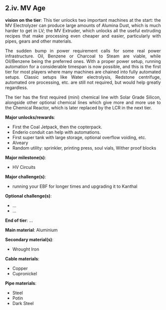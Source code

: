 ## 2.iv. MV Age
<div align="justify">

**vision on the tier**:
This tier unlocks two important machines at the start: the MV Electrolyzer can produce large amounts of Alumina Dust, which is much harder to get in LV; the MV Extruder, which unlocks all the useful extruding recipes that make processing even cheaper and easier, particularly with pipes, gears and other materials. 

The sudden bump in power requirement calls for some real power infrastructure. Oil, Benzene or Charcoal to Steam are viable, while Oil/Benzene being the preferred ones. With a proper power setup, running automation for a considerable timespan is now possible, and this is the first tier for most players where many machines are chained into fully automated setups. Classic setups like Water electrolysis, Redstone centrifuge, automated ore processing, etc. are still not required, but would help greatly regardless.

The tier has the first required (mini) chemical line with Solar Grade Silicon, alongside other optional chemical lines which give more and more use to the Chemical Reactor, which is later replaced by the LCR in the next tier.


**Major unlocks/rewards**:
- First the Coal Jetpack, then the copterpack.
- Enderio conduit can help with automations.
- First super tank with large storage, optional overflow voiding, etc.
- Alveary
- Random utility: sprinkler, printing press, soul vials, Wither proof blocks

**Major milestone(s)**:
- HV Circuits

**Major challenge(s)**:
- running your EBF for longer times and upgrading it to Kanthal

**Optional challenge(s)**:
- ...
- ...

**End of tier**: ...

**Main material**: Aluminium

**Secondary material(s)**:
- Wrought Iron

**Cable materials**:
- Copper 
- Cupronickel

**Pipe materials**:
- Steel 
- Potin 
- Dark Steel

</div>